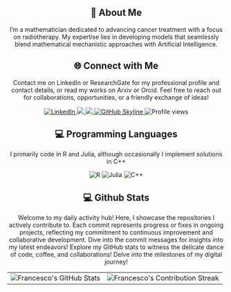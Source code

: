 
<div align="center">
    <h2>🚀 About Me</h2>
<!--     <p><img src="termina-gh.gif" alt="Terminal GH GIF" /></p> -->
    <p>I’m a mathematician dedicated to advancing cancer treatment with a focus on radiotherapy. My expertise lies in developing models that seamlessly blend mathematical mechanistic approaches with Artificial Intelligence.</p>
</div>

<div align="center">
<h2 align="center" class="section-heading">🌐 Connect with Me</h2>
<p> Contact me on LinkedIn or ResearchGate for my professional profile and contact details, or read my works on Arxiv or Orcid. Feel free to reach out for collaborations, opportunities, or a friendly exchange of ideas! </p>
<div align="center">
  <a href="https://www.linkedin.com/in/francesco-giuseppe-cordoni-009a1025a/">
    <img src="https://img.shields.io/badge/FrancescoCordoni-0077B5?style=for-the-badge&logo=linkedin&logoColor=white" alt="LinkedIn"/>
  </a>
  <a href="https://www.researchgate.net/profile/Francesco-Cordoni?ev=hdr_xprf&_tp=eyJjb250ZXh0Ijp7ImZpcnN0UGFnZSI6ImhvbWUiLCJwYWdlIjoiaG9tZSIsInBvc2l0aW9uIjoiZ2xvYmFsSGVhZGVyIn19">
    <img src="https://img.shields.io/badge/Research_Gate-00CCBB.svg?&style=for-the-badge&logo=ResearchGate&logoColor=white"/>
  </a>
   <a href="https://arxiv.org/search/?query=Cordoni%2C+F&searchtype=author&abstracts=show&order=-announced_date_first&size=50">
    <img src="https://img.shields.io/badge/arXiv-<INDEX>-<COLOR>.svg"/>
  </a>
<a href="https://github.com/francescogcordoni/francescogcordoni" target="_blank">
    <img src="https://img.shields.io/badge/View%20on%20GitHub-%230077B5.svg?&style=for-the-badge&logo=github&logoColor=white" alt="GitHub Skyline"/>
</a>
<img src="https://komarev.com/ghpvc/?username=francescogcordoni&style=for-the-badge" alt="Profile views" />
</div>

<h2 align="center" class="section-heading">💻 Programming Languages</h2>
<p> I primarily code in R and Julia, although occasionally I implement solutions in C++</p>
<div align="center">
  <img src="https://img.shields.io/badge/R-276DC3?style=for-the-badge&logo=r&logoColor=white" alt="R" />
  <img src="https://img.shields.io/badge/Julia-9558B2?style=for-the-badge&logo=julia&logoColor=white" alt="Julia"/>
  <img src="https://img.shields.io/badge/C%2B%2B-00599C?style=for-the-badge&logo=c%2B%2B&logoColor=white" alt="C++"/>

<div align="center">
<h2 align="center" class="section-heading"> 💻 Github Stats</h2>
<p>Welcome to my daily activity hub! Here, I showcase the repositories I actively contribute to. Each commit represents progress or fixes in ongoing projects, reflecting my commitment to continuous improvement and collaborative development. Dive into the commit messages for insights into my latest endeavors! Explore my GitHub stats to witness the delicate dance of code, coffee, and collaborations! Delve into the milestones of my digital journey!</p>
 <table align="center" width="100%" height="100%" >
    <tr>
       <td><img style="border: none;" src="https://github-profile-summary-cards.vercel.app/api/cards/profile-details?username=francescogcordoni&theme=github_dark" alt="Francesco's GitHub Stats"/></td>   
       <td><img style="border: none;" src="https://github-readme-streak-stats.herokuapp.com/?user=francescogcordoni&theme=merko" alt="Francesco's Contribution Streak"/></td>
    </tr>
 </table>

 <table align="center" width="100%" height="100%" >
    <tr>
        <td><img style="border: none;" src="https://github-profile-summary-cards.vercel.app/api/cards/stats?username=francescogcordoni&theme=github_dark" alt="Francesco's GitHub Stats"/></td>
        <td><img style="border: none;" src="https://github-profile-summary-cards.vercel.app/api/cards/productive-time?username=francescogcordoni&theme=github_dark&utcOffset=10" alt="Francesco's GitHub Stats"/>
        <td><img style="border: none;" src="https://github-profile-summary-cards.vercel.app/api/cards/repos-per-language?username=francescogcordoni&theme=github_dark" alt="Francesco's GitHub Stats"/></td>
        <td><img style="border: none;" src="https://github-profile-summary-cards.vercel.app/api/cards/most-commit-language?username=francescogcordoni&theme=github_dark" alt="Francesco's GitHub Stats"/></td>
    </tr>
 </table>
</div>
